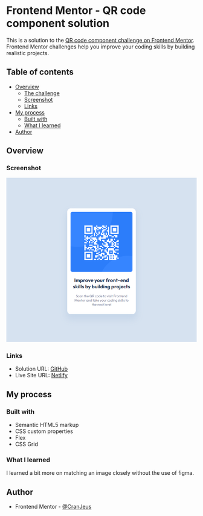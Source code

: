 # Frontend Mentor - QR code component solution

This is a solution to the [QR code component challenge on Frontend Mentor](https://www.frontendmentor.io/challenges/qr-code-component-iux_sIO_H). Frontend Mentor challenges help you improve your coding skills by building realistic projects. 

## Table of contents

- [Overview](#overview)
  - [The challenge](#the-challenge)
  - [Screenshot](#screenshot)
  - [Links](#links)
- [My process](#my-process)
  - [Built with](#built-with)
  - [What I learned](#what-i-learned)
- [Author](#author)

## Overview

### Screenshot

![](./screenshot.png)

### Links

- Solution URL: [GitHub](https://github.com/CranJeus/qr-code-component-main)
- Live Site URL: [Netlify](https://elaborate-nasturtium-e29d26.netlify.app/)

## My process

### Built with

- Semantic HTML5 markup
- CSS custom properties
- Flex
- CSS Grid

### What I learned

I learned a bit more on matching an image closely without the use of figma. 

## Author

- Frontend Mentor - [@CranJeus](https://www.frontendmentor.io/profile/CranJeus)